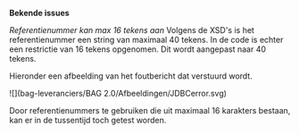 **Bekende issues**


*Referentienummer kan max 16 tekens aan*
Volgens de XSD's is het referentienummer een string van maximaal 40 tekens. In de code is echter een restrictie van 16 tekens opgenomen. Dit wordt aangepast naar 40 tekens.

Hieronder een afbeelding van het foutbericht dat verstuurd wordt. 


![](bag-leveranciers/BAG 2.0/Afbeeldingen/JDBCerror.svg)

Door referentienummers te gebruiken die uit maximaal 16 karakters bestaan, kan er in de tussentijd toch getest worden.





